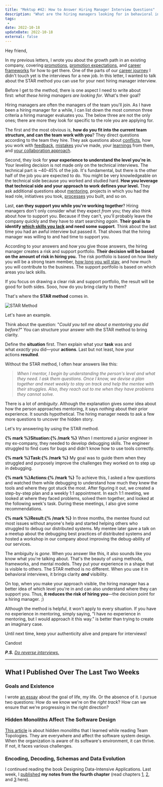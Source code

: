 ```yaml
---
title: "Mektup #42: How to Answer Hiring Manager Interview Questions"
description: "What are the hiring managers looking for in behavioral interviews? How to better answer their questions?"
tags:
 -
date: 2022-10-18
updateDate: 2022-10-18
external: false
---
```


Hey friend,

In my previous letters, I wrote you about the growth path in an existing company, covering [promotions](/newsletter/mektup-12/), [promotion expectations](/newsletter/mektup-38/), and [career frameworks](/newsletter/mektup-10/) for how to get there. One of the parts of our [career journey](/newsletter/mektup-39/) I didn't touch yet is the interviews for a new job. In this letter, I wanted to talk about the STAR method you can use for your next hiring manager interview.

Before I get to the method, there is one aspect I need to write about first: _what these hiring managers are looking for_. What's their goal?

Hiring managers are often the managers of the team you'll join. As I have been a hiring manager for a while, I can list down the most common three criteria a hiring manager evaluates you. The below three are not the only ones; there are more they look for specific to the role you are applying for.

The first and the most obvious is, **how do you fit into the current team structure, and can the team work with you**? They direct questions according to the team they hire. They ask questions about [conflicts](/how-to-solve-and-prevent-conflicts/), how you work with [feedback](/importance-of-the-feedback/), [mistakes](/dont-take-responsibility-more-and-stop-blaming/) you've made, your [learnings](/learning-cone-and-blame-spiral-the-case-of-blame-absorbers/) from them, and [your collaboration approach](/newsletter/mektup-9).

Second, they look for **your experience to understand the level you're in**. Your leveling decision is not made only on the technical interviews. The technical part is ~40-45% of the job. It's fundamental, but there is the other half of the job you are expected to do. You might be very knowledgeable on the technical side because you worked and studied hard. **How you leverage that technical side and your approach to work defines your level.** They ask additional questions about [mentoring](/newsletter/mektup-37), projects in which you had the lead role, initiatives you took, [processes](/newsletter/mektup-34/) you built, and so on.

Last, **can they support you while you're working together**? Hiring managers don't only consider what they expect _from_ you; they also think about _how_ to support you. Because if they can't, you'll probably leave the company quickly and they have to start searching _again_. **Their goal is to identify [which skills you lack](/newsletter/mektup-21/) and need some support**. Think about the last time you had an awful interview but passed it. That shows that the hiring manager was willing to and had time to support you.

According to your answers and _how_ you give those answers, the hiring manager creates a risk and support portfolio. **Their decision will be based on the amount of risk in hiring you.** The risk portfolio is based on how likely you will be a strong team member, [how long you will stay](/do-not-change-jobs/), and how much you will contribute to the business. The support portfolio is based on which areas you lack skills.

If you focus on drawing a clear risk and support portfolio, the result will be good for both sides. Sooo, how do you bring clarity to them?

That's where the **STAR method** comes in.

![STAR Method](/images/content/newsletter/start-method-for-interviews.png)

Let's have an example.

Think about the question: "_Could you tell me about a mentoring you did before?_" You can structure your answer with the STAR method to bring clarity.

Define the **situation** first. Then explain what your **task** was and what _exactly_ you did—your **actions**. Last but not least, how your actions **resulted**.

Without the STAR method, I often hear answers like this:

> _When I mentor, I begin by understanding the person's level and what they need. I ask them questions. Once I know, we devise a plan together and meet weekly to stay on track and help the mentee with their struggles. Also, they reach out to me when they have problems they cannot solve._

There is a lot of _ambiguity_. Although the explanation gives _some_ idea about how the person approaches mentoring, it says _nothing_ about their prior experience. It sounds hypothetical. The hiring manager needs to ask a few more questions to uncover the hidden story.

Let's try answering by using the STAR method.

**{% mark %}Situation:{% /mark %}** When I mentored a junior engineer in my ex-company, they needed to develop debugging skills. The engineer struggled to find cues for bugs and didn't know how to use tools correctly.

**{% mark %}Task:{% /mark %}** My goal was to guide them when they struggled and purposely improve the challenges they worked on to step up in debugging.

**{% mark %}Actions:{% /mark %}** To achieve this, I asked a few questions and watched them while debugging to understand how much they knew the tools and where they got stuck the most. After figuring it out, we created a step-by-step plan and a weekly 1:1 appointment. In each 1:1 meeting, we looked at where they faced problems, solved them together, and looked at the following week's task. During these meetings, I also give some recommendations.

**{% mark %}Result:{% /mark %}** In three months, the mentee found out most issues without anyone's help and started helping others who struggled to debug our distributed systems. My mentee later gave a talk on a meetup about the debugging best practices of distributed systems and hosted a workshop in our company about improving the debug-ability of our services.

The ambiguity is _gone_. When you answer like this, it also sounds like you know what you're talking about. That's the beauty of using methods, frameworks, and mental models. They put your experience in a shape that is visible to others. The STAR method is no different. When you use it in behavioral interviews, it brings clarity _**and**_ visibility.

On top, when you make your approach visible, the hiring manager has a better idea of which level you're in and can also understand where they can support you. Thus, **it reduces the risk of hiring you**—the decision point for a hiring manager. ;)

Although the method is helpful, it won't apply to every situation. If you have no experience in mentoring, simply saying, "I have no experience in mentoring, but I would approach it this way." is better than trying to create an imaginary case.

Until next time, keep your authenticity alive and prepare for interviews!

Candost

***P.S.** [Do reverse interviews.](https://blog.pragmaticengineer.com/reverse-interviewing/)*

---

## What I Published Over The Last Two Weeks

### Goals and Existence

I wrote [an essay](/goals-and-existence/) about the goal of life, my life. Or the absence of it. I pursue two questions: How do we know we're on the _right track_? How can we ensure that we're progressing in the right direction?

### Hidden Monoliths Affect The Software Design

[This article](/hidden-monoliths-affect-the-software-design/) is about hidden monoliths that I learned while reading Team Topologies. They are everywhere and affect the software system design. When the organization is aware of its software's environment, it can thrive. If not, it faces various challenges.

### Encoding, Decoding, Schemas and Data Evolution

I continued reading the book Designing Data-Intensive Applications. Last week, I [published](/books/encoding-decoding-schemas-and-data-evolution/) **my notes from the fourth chapter** (read chapters [1](/books/reliability-maintainability-and-scalability-in-applications/), [2](/books/data-models-and-query-languages/), and [3](/books/data-storage-and-retrieval/) here).
